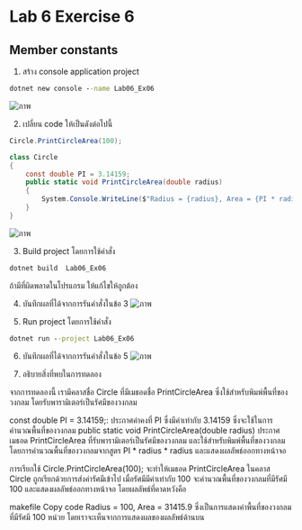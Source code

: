 # Lab 6 Exercise 6

## Member constants

1. สร้าง console application project

```cmd
dotnet new console --name Lab06_Ex06
```
![ภาพ](https://github.com/AnchisaPhetnoi/03376836-OOP-2566-Lab-06/assets/144197034/697b74a8-1619-48e2-b7e4-ea5d30d55517)

2. เปลี่ยน code ให้เป็นดังต่อไปนี้

```cs
Circle.PrintCircleArea(100);

class Circle
{
    const double PI = 3.14159;
    public static void PrintCircleArea(double radius)
    {
        System.Console.WriteLine($"Radius = {radius}, Area = {PI * radius * radius}");
    }
}
```
![ภาพ](https://github.com/AnchisaPhetnoi/03376836-OOP-2566-Lab-06/assets/144197034/d6267612-7d15-4f2b-94ef-b55f0811c9ed)

3. Build project โดยการใช้คำสั่ง

```cmd
dotnet build  Lab06_Ex06
```

ถ้ามีที่ผิดพลาดในโปรแกรม ให้แก้ไขให้ถูกต้อง

4. บันทึกผลที่ได้จากการรันคำสั่งในข้อ 3 
![ภาพ](https://github.com/AnchisaPhetnoi/03376836-OOP-2566-Lab-06/assets/144197034/a92b9be5-8083-4080-b8f3-8049a4d1fa02)

5. Run project โดยการใช้คำสั่ง

```cmd
dotnet run --project Lab06_Ex06
```

6. บันทึกผลที่ได้จากการรันคำสั่งในข้อ 5
![ภาพ](https://github.com/AnchisaPhetnoi/03376836-OOP-2566-Lab-06/assets/144197034/edba0130-2885-4ec9-be79-138f011de1b0)

7. อธิบายสิ่งที่พบในการทดลอง

จากการทดลองนี้ เรามีคลาสชื่อ Circle ที่มีเมธอดชื่อ PrintCircleArea ซึ่งใช้สำหรับพิมพ์พื้นที่ของวงกลม โดยรับพารามิเตอร์เป็นรัศมีของวงกลม

const double PI = 3.14159;: ประกาศค่าคงที่ PI ซึ่งมีค่าเท่ากับ 3.14159 ซึ่งจะใช้ในการคำนวณพื้นที่ของวงกลม
public static void PrintCircleArea(double radius) ประกาศเมธอด PrintCircleArea ที่รับพารามิเตอร์เป็นรัศมีของวงกลม และใช้สำหรับพิมพ์พื้นที่ของวงกลม โดยการคำนวณพื้นที่ของวงกลมจากสูตร PI * radius * radius และแสดงผลลัพธ์ออกทางหน้าจอ

การเรียกใช้ Circle.PrintCircleArea(100); จะทำให้เมธอด PrintCircleArea ในคลาส Circle ถูกเรียกด้วยการส่งค่ารัศมีเข้าไป เมื่อรัศมีมีค่าเท่ากับ 100 จะคำนวณพื้นที่ของวงกลมที่มีรัศมี 100 และแสดงผลลัพธ์ออกทางหน้าจอ โดยผลลัพธ์ที่คาดหวังคือ

makefile
Copy code
Radius = 100, Area = 31415.9
ซึ่งเป็นการแสดงค่าพื้นที่ของวงกลมที่มีรัศมี 100 หน่วย
โดยเราจะเห็นจากการแสดงผลของผลลัพธ์ด้านบน


